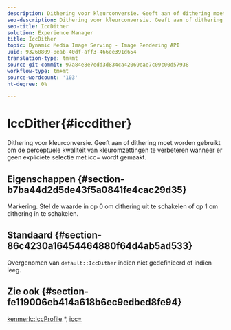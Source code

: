 ```yaml
---
description: Dithering voor kleurconversie. Geeft aan of dithering moet worden gebruikt om de perceptuele kwaliteit van kleuromzettingen te verbeteren wanneer er geen expliciete selectie met icc= wordt gemaakt.
seo-description: Dithering voor kleurconversie. Geeft aan of dithering moet worden gebruikt om de perceptuele kwaliteit van kleuromzettingen te verbeteren wanneer er geen expliciete selectie met icc= wordt gemaakt.
seo-title: IccDither
solution: Experience Manager
title: IccDither
topic: Dynamic Media Image Serving - Image Rendering API
uuid: 93260809-8eab-40df-aff3-466ee391d654
translation-type: tm+mt
source-git-commit: 97a84e8e7edd3d834ca42069eae7c09c00d57938
workflow-type: tm+mt
source-wordcount: '103'
ht-degree: 0%

---
```



# IccDither{#iccdither}

Dithering voor kleurconversie. Geeft aan of dithering moet worden gebruikt om de perceptuele kwaliteit van kleuromzettingen te verbeteren wanneer er geen expliciete selectie met icc= wordt gemaakt.

## Eigenschappen {#section-b7ba44d2d5de43f5a0841fe4cac29d35}

Markering. Stel de waarde in op 0 om dithering uit te schakelen of op 1 om dithering in te schakelen.

## Standaard {#section-86c4230a16454464880f64d4ab5ad533}

Overgenomen van `default::IccDither` indien niet gedefinieerd of indien leeg.

## Zie ook {#section-fe119006eb414a618b6ec9edbed8fe94}

[kenmerk::IccProfile](../../../../../is-api/image-catalog/image-serving-api-ref/c-image-catalog-reference/c-attributes-reference/r-iccprofilegray.md) *,  [icc=](../../../../../is-api/http-ref/image-serving-api-ref/c-http-protocol-reference/c-command-reference/r-icc.md#reference-182b5679e21e4df3b4d330535a5a7517)

